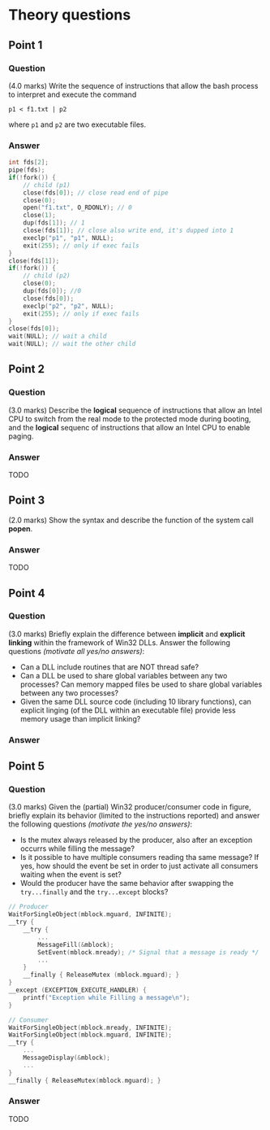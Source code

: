 # Theory questions

## Point 1

### Question

(4.0 marks) Write the sequence of instructions that allow the bash process to interpret and execute the command

`p1 < f1.txt | p2`

where `p1` and `p2` are two executable files.

### Answer

```c
int fds[2];
pipe(fds);
if(!fork()) {
    // child (p1)
    close(fds[0]); // close read end of pipe
    close(0);
    open("f1.txt", O_RDONLY); // 0
    close(1);
    dup(fds[1]); // 1
    close(fds[1]); // close also write end, it's dupped into 1
    execlp("p1", "p1", NULL);
    exit(255); // only if exec fails
}
close(fds[1]);
if(!fork()) {
    // child (p2)
    close(0);
    dup(fds[0]); //0
    close(fds[0]);
    execlp("p2", "p2", NULL);
    exit(255); // only if exec fails
}
close(fds[0]);
wait(NULL); // wait a child
wait(NULL); // wait the other child
```

## Point 2

### Question

(3.0 marks) Describe the **logical** sequence of instructions that allow an Intel CPU to switch from the real mode to the protected mode during booting, and the **logical** sequenc of instructions that allow an Intel CPU to enable paging.

### Answer

TODO

## Point 3

(2.0 marks) Show the syntax and describe the function of the system call **popen**.

### Answer

TODO

## Point 4

### Question

(3.0 marks) Briefly explain the difference between **implicit** and **explicit linking** within the framework of Win32 DLLs. Answer the following questions *(motivate all yes/no answers)*:

* Can a DLL include routines that are NOT thread safe?
* Can a DLL be used to share global variables between any two processes? Can memory mapped files be used to share global variables between any two processes?
* Given the same DLL source code (including 10 library functions), can explicit linging (of the DLL within an executable file) provide less memory usage than implicit linking?

### Answer

## Point 5

### Question

(3.0 marks) Given the (partial) Win32 producer/consumer code in figure, briefly explain its behavior (limited to the instructions reported) and answer the following questions *(motivate the yes/no answers)*:

* Is the mutex always released by the producer, also after an exception occurrs while filling the message?
* Is it possible to have multiple consumers reading tha same message? If yes, how should the event be set in order to just activate all consumers waiting when the event is set?
* Would the producer have the same behavior after swapping the `try...finally` and the `try...except` blocks?

```c
// Producer
WaitForSingleObject(mblock.mguard, INFINITE);
__try {
    __try {
        ...
        MessageFill(&mblock);
        SetEvent(mblock.mready); /* Signal that a message is ready */
        ...
    }
    __finally { ReleaseMutex (mblock.mguard); }
}
__except (EXCEPTION_EXECUTE_HANDLER) {
    printf("Exception while Filling a message\n");
}

// Consumer
WaitForSingleObject(mblock.mready, INFINITE);
WaitForSingleObject(mblock.mguard, INFINITE);
__try {
    ...
    MessageDisplay(&mblock);
    ...
}
__finally { ReleaseMutex(mblock.mguard); }
```

### Answer

TODO